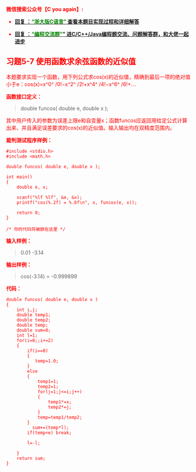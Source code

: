 
<font color='red'> **微信搜索公众号【C you again】:**

- [**回复 ：<font color='green'>“浙大版C语言”</font> 查看本题目实现过程和详细解答** ](  http://gzh.cyouagain.cn/) 
 
- [ **回复 ：<font color='green'>“编程交流群”</font>” 进C/C++/Java编程题交流、问题解答群，和大佬一起进步**  ](  http://cyouagain.cn/    ) 



## 习题5-7 使用函数求余弦函数的近似值

本题要求实现一个函数，用下列公式求cos(x)的近似值，精确到最后一项的绝对值小于e：cos(x)=x^0^ /0!−x^​2^ /2!+x^4^ /4!−x^6^ /6!+⋯

**函数接口定义：**

> double funcos( double e, double x );

其中用户传入的参数为误差上限e和自变量x；函数funcos应返回用给定公式计算出来、并且满足误差要求的cos(x)的近似值。输入输出均在双精度范围内。

**裁判测试程序样例：**

    #include <stdio.h>
    #include <math.h>
    
    double funcos( double e, double x );
    
    int main()
    {    
        double e, x;
    
        scanf("%lf %lf", &e, &x);
        printf("cos(%.2f) = %.6f\n", x, funcos(e, x));
    
        return 0;
    }
    
    /* 你的代码将被嵌在这里 */

**输入样例：**

> 0.01 -3.14

**输出样例：**

> cos(-3.14) = -0.999899

**代码：**

```
double funcos( double e, double x )
{
    int i,j;
    double temp1;
    double temp2;
    double temp;
    double sum=0;
    int l=1;
    for(i=0;;i+=2)
    {
        if(i==0)
        {
           temp=1.0;
        }
        else
        {
            temp1=1;
            temp2=1;
            for(j=1;j<=i;j++)
            {
                temp1*=x;
                temp2*=j;
            }
            temp=temp1/temp2;
        }
          sum+=(temp*l);
        if(temp<e) break;

        l=-l;

    }
    return sum;
}

```


